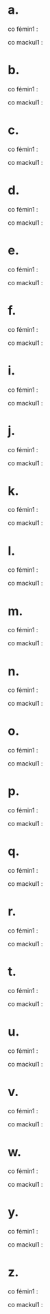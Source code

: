 # a.

co fémin1 :

co mackul1 :

# b.

co fémin1 :

co mackul1 :

# c.

co fémin1 :

co mackul1 :

# d.

co fémin1 :

co mackul1 :

# e.

co fémin1 :

co mackul1 :

# f.

co fémin1 :

co mackul1 :

# i.

co fémin1 :

co mackul1 :

# j.

co fémin1 :

co mackul1 :

# k.

co fémin1 :

co mackul1 :

# l.

co fémin1 :

co mackul1 :

# m.

co fémin1 :

co mackul1 :

# n.

co fémin1 :

co mackul1 :

# o.

co fémin1 :

co mackul1 :

# p.

co fémin1 :

co mackul1 :

# q.

co fémin1 :

co mackul1 :

# r.

co fémin1 :

co mackul1 :

# t.

co fémin1 :

co mackul1 :

# u.

co fémin1 :

co mackul1 :

# v.

co fémin1 :

co mackul1 :

# w.

co fémin1 :

co mackul1 :

# y.

co fémin1 :

co mackul1 :

# z.

co fémin1 :

co mackul1 :

